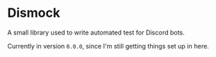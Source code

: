 # Dismock

A small library used to write automated test for Discord bots.

Currently in version `0.0.0`, since I'm still getting things set up in here.
